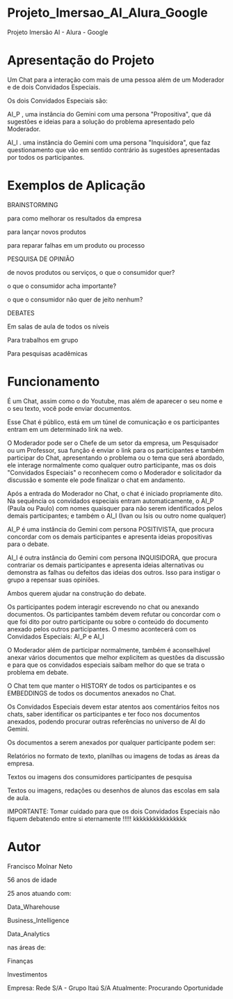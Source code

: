 # Projeto_Imersao_AI_Alura_Google
Projeto Imersão AI - Alura - Google

# Apresentação do Projeto

Um Chat para a interação com mais de uma pessoa além de um Moderador e de dois Convidados Especiais.

Os dois Convidados Especiais são:

AI_P , uma instância do Gemini com uma persona "Propositiva", que dá sugestões e ideias para a solução do problema apresentado pelo Moderador.

AI_I . uma instância do Gemini com uma persona "Inquisidora", que faz questionamento que vão em sentido contrário às sugestões apresentadas por todos os participantes.


# Exemplos de Aplicação

BRAINSTORMING

para como melhorar os resultados da empresa

para lançar novos produtos

para reparar falhas em um produto ou processo

PESQUISA DE OPINIÃO

de novos produtos ou serviços, o que o consumidor quer?

o que o consumidor acha importante?

o que o consumidor não quer de jeito nenhum?

DEBATES

Em salas de aula de todos os níveis

Para trabalhos em grupo

Para pesquisas acadêmicas


# Funcionamento

É um Chat, assim como o do Youtube, mas além de aparecer o seu nome e o seu texto, você pode enviar documentos.

Esse Chat é público, está em um túnel de comunicação e os participantes entram em um determinado link na web.

O Moderador pode ser o Chefe de um setor da empresa, um Pesquisador ou um Professor, sua função é enviar o link para os participantes e também participar do Chat, apresentando o problema ou o tema que será abordado, ele interage normalmente como qualquer outro participante, mas os dois "Convidados Especiais" o reconhecem como o Moderador e solicitador da discussão e somente ele pode finalizar o chat em andamento.

Após a entrada do Moderador no Chat, o chat é iniciado propriamente dito. Na sequência os convidados especiais entram automaticamente, o AI_P (Paula ou Paulo) com nomes quaisquer para não serem identificados pelos demais participantes; e também o AI_I (Ivan ou Isis ou outro nome qualquer)

AI_P é uma instância do Gemini com persona POSITIVISTA, que procura concordar com os demais participantes e apresenta ideias propositivas para o debate.

AI_I é outra instância do Gemini com persona INQUISIDORA, que procura contrariar os demais participantes e apresenta ideias alternativas ou demonstra as falhas ou defeitos das ideias dos outros. Isso para instigar o grupo a repensar suas opiniões.

Ambos querem ajudar na construção do debate.

Os participantes podem interagir escrevendo no chat ou anexando documentos. Os participantes também devem refutar ou concordar com o que foi dito por outro participante ou sobre o conteúdo do documento anexado pelos outros participantes. O mesmo acontecerá com os Convidados Especiais: AI_P e AI_I

O Moderador além de participar normalmente, também é aconselhável anexar vários documentos que melhor explicitem as questões da discussão e para que os convidados especiais saibam melhor do que se trata o problema em debate.

O Chat tem que manter o HISTORY de todos os participantes e os EMBEDDINGS de todos os documentos anexados no Chat.

Os Convidados Especiais devem estar atentos aos comentários feitos nos chats, saber identificar os participantes e ter foco nos documentos anexados, podendo procurar outras referências no universo de AI do Gemini.

Os documentos a serem anexados por qualquer participante podem ser:

Relatórios no formato de texto, planilhas ou imagens de todas as áreas da empresa.

Textos ou imagens dos consumidores participantes de pesquisa

Textos ou imagens, redações ou desenhos de alunos das escolas em sala de aula.

IMPORTANTE: Tomar cuidado para que os dois Convidados Especiais não fiquem debatendo entre si eternamente !!!!! kkkkkkkkkkkkkkkk

# Autor

Francisco Molnar Neto

56 anos de idade

25 anos atuando com:

Data_Wharehouse

Business_Intelligence

Data_Analytics

nas áreas de:

Finanças

Investimentos

Empresa: Rede S/A - Grupo Itaú S/A Atualmente: Procurando Oportunidade
